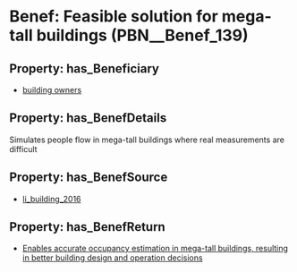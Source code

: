 # Benef: __Feasible solution for mega-tall buildings__ (PBN__Benef_139)

## Property: has_Beneficiary

* [building owners](../Stakeholder/PBN__Stakeholder_80)

## Property: has_BenefDetails

Simulates people flow in mega-tall buildings where real measurements are difficult

## Property: has_BenefSource

* [li_building_2016](../Article/PBN__Article_29)

## Property: has_BenefReturn

* [Enables accurate occupancy estimation in mega-tall buildings, resulting in better building design and operation decisions](../BenefReturn/PBN__BenefReturn_138)

